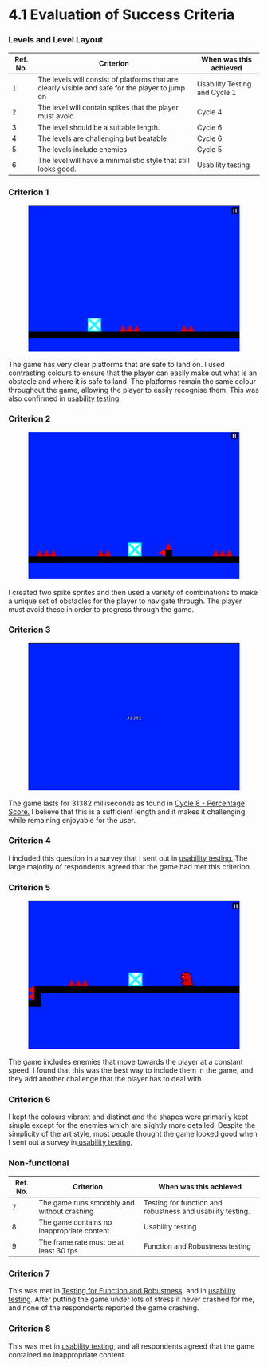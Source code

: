 # 4.1 Evaluation of Success Criteria

### Levels and Level Layout

| Ref. No. | Criterion                                                                                        | When was this achieved        |
| -------- | ------------------------------------------------------------------------------------------------ | ----------------------------- |
| 1        | The levels will consist of platforms that are clearly visible and safe for the player to jump on | Usability Testing and Cycle 1 |
| 2        | The level will contain spikes that the player must avoid                                         | Cycle 4                       |
| 3        | The level should be a suitable length.                                                           | Cycle 6                       |
| 4        | The levels are challenging but beatable                                                          | Cycle 6                       |
| 5        | The levels include enemies                                                                       | Cycle 5                       |
| 6        | The level will have a minimalistic style that still looks good.                                  | Usability testing             |

### Criterion 1

<figure><img src="../.gitbook/assets/image (5).png" alt=""><figcaption></figcaption></figure>

The game has very clear platforms that are safe to land on. I used contrasting colours to ensure that the player can easily make out what is an obstacle and where it is safe to land. The platforms   remain the same colour throughout the game, allowing the player to easily recognise them. This was also confirmed in [usability testing](../3-testing/3.2-usability-testing.md#criterion-1).

### Criterion 2

<figure><img src="../.gitbook/assets/image (1).png" alt=""><figcaption></figcaption></figure>

I created two spike sprites and then used a variety of combinations to make a unique set of obstacles for the player to navigate through. The player must avoid these in order to progress through the game.

### Criterion 3

<figure><img src="../.gitbook/assets/image.png" alt=""><figcaption></figcaption></figure>

The game lasts for  31382 milliseconds as found in [Cycle 8 - Percentage Score.](../design-and-development/cycle-8-percentage-score.md) I believe that this is a sufficient length and it makes it challenging while remaining enjoyable for the user.&#x20;

### Criterion 4

I included this question in a survey that I sent out in [usability testing.](../3-testing/3.2-usability-testing.md) The large majority of respondents agreed that the game had met this criterion.

### Criterion 5

<figure><img src="../.gitbook/assets/image (34).png" alt=""><figcaption></figcaption></figure>

The game includes enemies that move towards the player at a constant speed. I found that this was the best way to include them in the game, and they add another challenge that the player has to deal with.

### Criterion 6

I kept the colours vibrant and distinct and the shapes were primarily kept simple except for the enemies which are slightly more detailed. Despite the simplicity of the art style, most people thought the game looked good when I sent out a survey in[ usability testing.](../3-testing/3.2-usability-testing.md)&#x20;



### Non-functional

| Ref. No. | Criterion                                   | When was this achieved                                     |
| -------- | ------------------------------------------- | ---------------------------------------------------------- |
| 7        | The game runs smoothly and without crashing | Testing for function and robustness and usability testing. |
| 8        | The game contains no inappropriate content  | Usability testing                                          |
| 9        | The frame rate must be at least 30 fps      | Function and Robustness testing                            |

### Criterion 7

This was met in [Testing for Function and Robustness](../3-testing/3.1-robustness.md), and in [usability testing](../3-testing/3.2-usability-testing.md). After putting the game under lots of stress it never crashed for me, and none of the respondents reported the game crashing.

### Criterion 8

This was met in [usability testing](../3-testing/3.2-usability-testing.md), and all respondents agreed that the game contained no inappropriate content.

